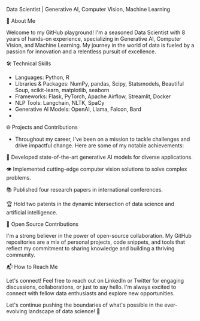 Data Scientist | Generative AI, Computer Vision, Machine Learning

🚀 About Me

Welcome to my GitHub playground! I'm a seasoned Data Scientist with 8 years of hands-on experience, specializing in Generative AI, Computer Vision, and Machine Learning. My journey in the world of data is fueled by a passion for innovation and a relentless pursuit of excellence.

🛠️ Technical Skills
- Languages:  Python, R
- Libraries & Packages: NumPy, pandas, Scipy, Statsmodels, Beautiful Soup, scikit-learn, matplotlib, seaborn
- Frameworks: Flask, PyTorch, Apache Airflow, Streamlit, Docker
- NLP Tools: Langchain, NLTK, SpaCy
- Generative AI Models: OpenAI, Llama, Falcon, Bard
- 
🌐 Projects and Contributions
- Throughout my career, I've been on a mission to tackle challenges and drive impactful change. Here are some of my notable achievements:

🎨 Developed state-of-the-art generative AI models for diverse applications.

👁️ Implemented cutting-edge computer vision solutions to solve complex problems.

📚 Published four research papers in international conferences.

🏆 Hold two patents in the dynamic intersection of data science and artificial intelligence.

🚧 Open Source Contributions

I'm a strong believer in the power of open-source collaboration. My GitHub repositories are a mix of personal projects, code snippets, and tools that reflect my commitment to sharing knowledge and building a thriving community.

📬 How to Reach Me

Let's connect! Feel free to reach out on LinkedIn or Twitter for engaging discussions, collaborations, or just to say hello. I'm always excited to connect with fellow data enthusiasts and explore new opportunities.

Let's continue pushing the boundaries of what's possible in the ever-evolving landscape of data science! 🚀

